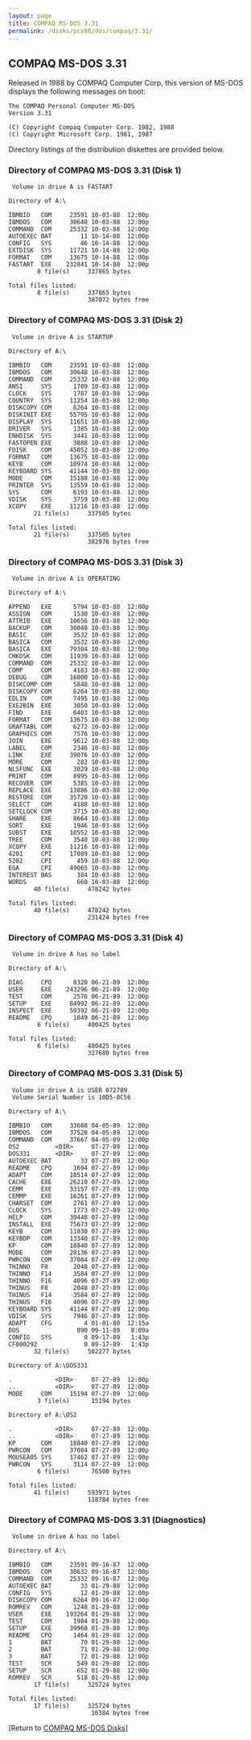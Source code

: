 ```yaml
---
layout: page
title: COMPAQ MS-DOS 3.31
permalink: /disks/pcx86/dos/compaq/3.31/
---
```


COMPAQ MS-DOS 3.31
------------------

Released in 1988 by COMPAQ Computer Corp, this version of MS-DOS displays the following messages on boot:

	The COMPAQ Personal Computer MS-DOS
	Version 3.31
	
	(C) Copyright Compaq Computer Corp. 1982, 1988
	(C) Copyright Microsoft Corp. 1981, 1987

Directory listings of the distribution diskettes are provided below.

### Directory of COMPAQ MS-DOS 3.31 (Disk 1)

	 Volume in drive A is FASTART    

	Directory of A:\

	IBMBIO   COM     23591 10-03-88  12:00p
	IBMDOS   COM     30648 10-03-88  12:00p
	COMMAND  COM     25332 10-03-88  12:00p
	AUTOEXEC BAT        11 10-14-88  12:00p
	CONFIG   SYS        46 10-14-88  12:00p
	EXTDISK  SYS     11721 10-14-88  12:00p
	FORMAT   COM     13675 10-14-88  12:00p
	FASTART  EXE    232841 10-14-88  12:00p
	        8 file(s)     337865 bytes

	Total files listed:
	        8 file(s)     337865 bytes
	                      387072 bytes free

### Directory of COMPAQ MS-DOS 3.31 (Disk 2)

	 Volume in drive A is STARTUP    

	Directory of A:\

	IBMBIO   COM     23591 10-03-88  12:00p
	IBMDOS   COM     30648 10-03-88  12:00p
	COMMAND  COM     25332 10-03-88  12:00p
	ANSI     SYS      1709 10-03-88  12:00p
	CLOCK    SYS      1787 10-03-88  12:00p
	COUNTRY  SYS     11254 10-03-88  12:00p
	DISKCOPY COM      6264 10-03-88  12:00p
	DISKINIT EXE     55795 10-03-88  12:00p
	DISPLAY  SYS     11651 10-03-88  12:00p
	DRIVER   SYS      1385 10-03-88  12:00p
	ENHDISK  SYS      3441 10-03-88  12:00p
	FASTOPEN EXE      3888 10-03-88  12:00p
	FDISK    COM     45052 10-03-88  12:00p
	FORMAT   COM     13675 10-03-88  12:00p
	KEYB     COM     10974 10-03-88  12:00p
	KEYBOARD SYS     41144 10-03-88  12:00p
	MODE     COM     15188 10-03-88  12:00p
	PRINTER  SYS     13559 10-03-88  12:00p
	SYS      COM      6193 10-03-88  12:00p
	VDISK    SYS      3759 10-03-88  12:00p
	XCOPY    EXE     11216 10-03-88  12:00p
	       21 file(s)     337505 bytes

	Total files listed:
	       21 file(s)     337505 bytes
	                      382976 bytes free

### Directory of COMPAQ MS-DOS 3.31 (Disk 3)

	 Volume in drive A is OPERATING  

	Directory of A:\

	APPEND   EXE      5794 10-03-88  12:00p
	ASSIGN   COM      1530 10-03-88  12:00p
	ATTRIB   EXE     10656 10-03-88  12:00p
	BACKUP   COM     30048 10-03-88  12:00p
	BASIC    COM      3532 10-03-88  12:00p
	BASICA   COM      3532 10-03-88  12:00p
	BASICA   EXE     79304 10-03-88  12:00p
	CHKDSK   COM     11939 10-03-88  12:00p
	COMMAND  COM     25332 10-03-88  12:00p
	COMP     COM      4183 10-03-88  12:00p
	DEBUG    COM     16000 10-03-88  12:00p
	DISKCOMP COM      5848 10-03-88  12:00p
	DISKCOPY COM      6264 10-03-88  12:00p
	EDLIN    COM      7495 10-03-88  12:00p
	EXE2BIN  EXE      3050 10-03-88  12:00p
	FIND     EXE      6403 10-03-88  12:00p
	FORMAT   COM     13675 10-03-88  12:00p
	GRAFTABL COM      6272 10-03-88  12:00p
	GRAPHICS COM      7576 10-03-88  12:00p
	JOIN     EXE      9612 10-03-88  12:00p
	LABEL    COM      2346 10-03-88  12:00p
	LINK     EXE     39076 10-03-88  12:00p
	MORE     COM       282 10-03-88  12:00p
	NLSFUNC  EXE      3029 10-03-88  12:00p
	PRINT    COM      8995 10-03-88  12:00p
	RECOVER  COM      5385 10-03-88  12:00p
	REPLACE  EXE     13886 10-03-88  12:00p
	RESTORE  COM     35720 10-03-88  12:00p
	SELECT   COM      4188 10-03-88  12:00p
	SETCLOCK COM      3715 10-03-88  12:00p
	SHARE    EXE      8664 10-03-88  12:00p
	SORT     EXE      1946 10-03-88  12:00p
	SUBST    EXE     10552 10-03-88  12:00p
	TREE     COM      3540 10-03-88  12:00p
	XCOPY    EXE     11216 10-03-88  12:00p
	4201     CPI     17089 10-03-88  12:00p
	5202     CPI       459 10-03-88  12:00p
	EGA      CPI     49065 10-03-88  12:00p
	INTEREST BAS       384 10-03-88  12:00p
	WORDS              660 10-03-88  12:00p
	       40 file(s)     478242 bytes

	Total files listed:
	       40 file(s)     478242 bytes
	                      231424 bytes free

### Directory of COMPAQ MS-DOS 3.31 (Disk 4)

	 Volume in drive A has no label

	Directory of A:\

	DIAG     CPQ      8320 06-21-89  12:00p
	USER     EXE    243296 06-21-89  12:00p
	TEST     COM      2576 06-21-89  12:00p
	SETUP    EXE     84992 06-21-89  12:00p
	INSPECT  EXE     59392 06-21-89  12:00p
	README   CPQ      1849 06-21-89  12:00p
	        6 file(s)     400425 bytes

	Total files listed:
	        6 file(s)     400425 bytes
	                      327680 bytes free

### Directory of COMPAQ MS-DOS 3.31 (Disk 5)

	 Volume in drive A is USER 072789
	 Volume Serial Number is 10D5-0C56

	Directory of A:\

	IBMBIO   COM     33688 04-05-89  12:00p
	IBMDOS   COM     37528 04-05-89  12:00p
	COMMAND  COM     37667 04-05-89  12:00p
	OS2          <DIR>     07-27-89  12:00p
	DOS331       <DIR>     07-27-89  12:00p
	AUTOEXEC BAT        33 07-27-89  12:00p
	README   CPQ      1694 07-27-89  12:00p
	ADAPT    COM     18514 07-27-89  12:00p
	CACHE    EXE     26210 07-27-89  12:00p
	CEMM     EXE     33157 07-27-89  12:00p
	CEMMP    EXE     16261 07-27-89  12:00p
	CHARSET  COM      2761 07-27-89  12:00p
	CLOCK    SYS      1773 07-27-89  12:00p
	HELP     COM     39448 07-27-89  12:00p
	INSTALL  EXE     75673 07-27-89  12:00p
	KEYB     COM     11030 07-27-89  12:00p
	KEYBDP   COM     13340 07-27-89  12:00p
	KP       COM     18840 07-27-89  12:00p
	MODE     COM     28136 07-27-89  12:00p
	PWRCON   COM     37084 07-27-89  12:00p
	THINNO   F8       2048 07-27-89  12:00p
	THINNO   F14      3584 07-27-89  12:00p
	THINNO   F16      4096 07-27-89  12:00p
	THINUS   F8       2048 07-27-89  12:00p
	THINUS   F14      3584 07-27-89  12:00p
	THINUS   F16      4096 07-27-89  12:00p
	KEYBOARD SYS     41144 07-27-89  12:00p
	VDISK    SYS      7946 07-27-89  12:00p
	ADAPT    CFG         4 01-01-80  12:15a
	DOS                890 09-11-89   8:09a
	CONFIG   SYS         0 09-17-89   1:43p
	CF000292             0 09-17-89   1:43p
	       32 file(s)     502277 bytes

	Directory of A:\DOS331

	.            <DIR>     07-27-89  12:00p
	..           <DIR>     07-27-89  12:00p
	MODE     COM     15194 07-27-89  12:00p
	        3 file(s)      15194 bytes

	Directory of A:\OS2

	.            <DIR>     07-27-89  12:00p
	..           <DIR>     07-27-89  12:00p
	KP       COM     18840 07-27-89  12:00p
	PWRCON   COM     37084 07-27-89  12:00p
	MOUSEA05 SYS     17462 07-27-89  12:00p
	PWRCON   SYS      3114 07-27-89  12:00p
	        6 file(s)      76500 bytes

	Total files listed:
	       41 file(s)     593971 bytes
	                      118784 bytes free

### Directory of COMPAQ MS-DOS 3.31 (Diagnostics)

	 Volume in drive A has no label

	Directory of A:\

	IBMBIO   COM     23591 09-16-87  12:00p
	IBMDOS   COM     30632 09-16-87  12:00p
	COMMAND  COM     25332 09-16-87  12:00p
	AUTOEXEC BAT        33 01-29-88  12:00p
	CONFIG   SYS        12 01-29-88  12:00p
	DISKCOPY COM      6264 09-16-87  12:00p
	ROMREV   COM      1248 01-29-88  12:00p
	USER     EXE    193264 01-29-88  12:00p
	TEST     COM      1984 01-29-88  12:00p
	SETUP    EXE     39968 01-29-88  12:00p
	README   CPQ      1464 01-29-88  12:00p
	1        BAT        70 01-29-88  12:00p
	2        BAT        71 01-29-88  12:00p
	3        BAT        72 01-29-88  12:00p
	TEST     SCR       549 01-29-88  12:00p
	SETUP    SCR       652 01-29-88  12:00p
	ROMREV   SCR       518 01-29-88  12:00p
	       17 file(s)     325724 bytes

	Total files listed:
	       17 file(s)     325724 bytes
	                       16384 bytes free

[Return to [COMPAQ MS-DOS Disks](/disks/pcx86/dos/compaq/)]
